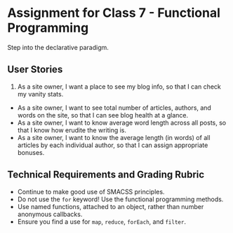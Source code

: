 # Assignment for Class 7 - Functional Programming

Step into the declarative paradigm.

## User Stories
 1. As a site owner, I want a place to see my blog info, so that I can check my vanity stats.
 - As a site owner, I want to see total number of articles, authors, and words on the site, so that I can see blog health at a glance.
 - As a site owner, I want to know average word length across all posts, so that I know how erudite the writing is.
 - As a site owner, I want to know the average length (in words) of all articles by each individual author, so that I can assign appropriate bonuses.

## Technical Requirements and Grading Rubric
 - Continue to make good use of SMACSS principles.
 - Do not use the `for` keyword! Use the functional programming methods.
 - Use named functions, attached to an object, rather than number anonymous callbacks.
 - Ensure you find a use for `map`, `reduce`, `forEach`, and `filter`.
